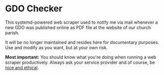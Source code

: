 # GDO Checker

This systemd-powered web scraper used to notify me via mail whenever a new GDO
was published online as PDF file at the website of our church parish.

It will be no longer maintained and resides here for documentary purposes. Use
and modify as you want, but at your own risk.

**Most important:** You should know what you're doing when running a web scraper
productively. Always ask your service provider and of course, be [nice and
ethical](https://infatica.io/blog/web-scraping-legality/#ethical).
